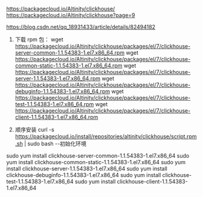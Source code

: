 https://packagecloud.io/Altinity/clickhouse/ 
https://packagecloud.io/Altinity/clickhouse?page=9

https://blog.csdn.net/qq_18931433/article/details/82494182


1.   下载 rpm 包：
wget https://packagecloud.io/Altinity/clickhouse/packages/el/7/clickhouse-server-common-1.1.54383-1.el7.x86_64.rpm
wget https://packagecloud.io/Altinity/clickhouse/packages/el/7/clickhouse-common-static-1.1.54383-1.el7.x86_64.rpm
wget https://packagecloud.io/Altinity/clickhouse/packages/el/7/clickhouse-server-1.1.54383-1.el7.x86_64.rpm
wget https://packagecloud.io/Altinity/clickhouse/packages/el/7/clickhouse-debuginfo-1.1.54383-1.el7.x86_64.rpm
wget https://packagecloud.io/Altinity/clickhouse/packages/el/7/clickhouse-test-1.1.54383-1.el7.x86_64.rpm
wget https://packagecloud.io/Altinity/clickhouse/packages/el/7/clickhouse-client-1.1.54383-1.el7.x86_64.rpm

2.    顺序安装
curl -s https://packagecloud.io/install/repositories/altinity/clickhouse/script.rpm.sh | sudo bash   --初始化环境

sudo yum install clickhouse-server-common-1.1.54383-1.el7.x86_64
sudo yum install clickhouse-common-static-1.1.54383-1.el7.x86_64
sudo yum install clickhouse-server-1.1.54383-1.el7.x86_64
sudo yum install clickhouse-debuginfo-1.1.54383-1.el7.x86_64
sudo yum install clickhouse-test-1.1.54383-1.el7.x86_64
sudo yum install clickhouse-client-1.1.54383-1.el7.x86_64
